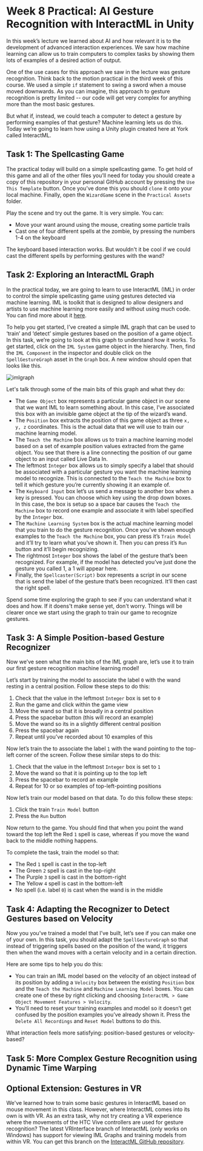 # Week 8 Practical: AI Gesture Recognition with InteractML in Unity

In this week’s lecture we learned about AI and how relevant it is to the development of advanced interaction experiences. We saw how machine learning can allow us to train computers to complex tasks by showing them lots of examples of a desired action of output.

One of the use cases for this approach we saw in the lecture was gesture recognition. Think back to the motion practical in the third week of this course. We used a simple `if` statement to swing a sword when a mouse moved downwards. As you can imagine, this approach to gesture recognition is pretty limited -- our code will get very complex for anything more than the most basic gestures. 

But what if, instead, we could teach a computer to detect a gesture by performing examples of that gesture? Machine learning lets us do this. Today we’re going to learn how using a Unity plugin created here at York called InteractML.

## Task 1: The Spellcasting Game

The practical today will build on a simple spellcasting game. To get hold of this game and all of the other files you’ll need for today you should create a copy of this repository in your personal GitHub account by pressing the `Use This Template` button. Once you’ve done this you should `clone` it onto your local machine. Finally, open the `WizardGame` scene in the `Practical Assets` folder.

Play the scene and try out the game. It is very simple. You can:

- Move your want around using the mouse, creating some particle trails
- Cast one of four different spells at the zombie, by pressing the numbers 1-4 on the keyboard

The keyboard based interaction works. But wouldn't it be cool if we could cast the different spells by performing gestures with the wand?

## Task 2: Exploring an InteractML Graph

In the practical today, we are going to learn to use InteractML (IML) in order to control the simple spellcasting game using gestures detected via machine learning. IML is toolkit that is designed to allow designers and artists to use machine learning more easily and without using much code. You can find more about it [here](https://interactml.com).

To help you get started, I’ve created a simple IML graph that can be used to ‘train’ and ‘detect’ simple gestures based on the position of a game object. In this task, we’re going to look at this graph to understand how it works. To get started, click on the `IML System` game object in the hierarchy. Then, find the `IML Component` in the inspector and double click on the `SpellGestureGraph` asset in the `Graph` box. A new window should open that looks like this.

![imlgraph](https://github.com/uoy-im-aitt/aitt-w8-ai-gestures/assets/2250660/bd08a20b-e26e-4228-8789-2807a3eb5522)

Let's talk through some of the main bits of this graph and what they do:

- The `Game Object` box represents a particular game object in our scene that we want IML to learn something about. In this case, I’ve associated this box with an invisible game object at the tip of the wizard’s wand.
- The `Position` box extracts the position of this game object as three `x, y, z` coordinates. This is the actual data that we will use to train our machine learning model.
- The `Teach the Machine` box allows us to train a machine learning model based on a set of example position values extracted from the game object. You see that there is a line connecting the position of our game object to an input called Live Data In.
- The leftmost `Integer` box allows us to simply specify a label that should be associated with a particular gesture you want the machine learning model to recognize. This is connected to the `Teach the Machine` box to tell it which gesture you’re currently showing it an example of.
- The `Keyboard Input` box let’s us send a message to another box when a key is pressed. You can choose which key using the drop down boxes. In this case, the box is setup so a space bar causes the `Teach the Machine` box to record one example and associate it with label specified by the `Integer` box.
- The `Machine Learning System` box is the actual machine learning model that you train to do the gesture recognition. Once you’ve shown enough examples to the `Teach the Machine` box, you can press it’s `Train Model` and it’ll try to learn what you’ve shown it. Then you can press it’s `Run` button and it’ll begin recognizing.
- The rightmost `Integer` box shows the label of the gesture that’s been recognized. For example, if the model has detected you’ve just done the gesture you called 1, a 1 will appear here.
- Finally, the `Spellcaster(Script)` box represents a script in our scene that is send the label of the gesture that’s been recognized. It’ll then cast the right spell.

Spend some time exploring the graph to see if you can understand what it does and how. If it doens't make sense yet, don't worry. Things will be clearer once we start using the graph to train our game to recognize gestures.

## Task 3: A Simple Position-based Gesture Recognizer

Now we’ve seen what the main bits of the IML graph are, let’s use it to train our first gesture recognition machine learning model! 

Let’s start by training the model to associate the label `0` with the wand resting in a central position. Follow these steps to do this:

1) Check that the value in the leftmost `Integer` box is set to `0`
2) Run the game and click within the game view
3) Move the wand so that it is broadly in a central position
4) Press the spacebar button (this will record an example)
5) Move the wand so its in a slightly different central position
6) Press the spacebar again
7) Repeat until you’ve recorded about 10 examples of this

Now let’s train the to associate the label `1` with the wand pointing to the top-left corner of the screen. Follow these similar steps to do this:

1) Check that the value in the leftmost `Integer` box is set to `1`
2) Move the wand so that it is pointing up to the top left
3) Press the spacebar to record an example
4) Repeat for 10 or so examples of top-left-pointing positions

Now let’s train our model based on that data. To do this follow these steps:

1)	Click the train `Train Model` button
2)	Press the `Run` button

Now return to the game. You should find that when you point the wand toward the top left the Red `1` spell is case, whereas if you move the wand back to the middle nothing happens.

To complete the task, train the model so that:

- The Red `1` spell is cast in the top-left
- The Green `2` spell is cast in the top-right
- The Purple `3` spell is cast in the bottom-right
- The Yellow `4` spell is cast in the bottom-left
- No spell (i.e. label `0`) is cast when the wand is in the middle

## Task 4: Adapting the Recognizer to Detect Gestures based on Velocity

Now you you’ve trained a model that I’ve built, let’s see if you can make one of your own. In this task, you should adapt the `SpellGestureGraph` so that instead of triggering spells based on the position of the wand, it triggers then when the wand moves with a certain velocity and in a certain direction. 

Here are some tips to help you do this:

- You can train an IML model based on the velocity of an object instead of its position by adding a `Velocity` box between the existing `Position` box and the `Teach the Machine` and `Machine Learning Model` boxes. You can create one of these by right clicking and choosing `InteractML > Game Object Movement Features > Velocity`.
- You’ll need to reset your training examples and model so it doesn’t get confused by the position examples you’ve already shown it. Press the `Delete All Recordings` and `Reset Model` buttons to do this.

What interaction feels more satisfying: position-based gestures or velocity-based?

## Task 5: More Complex Gesture Recognition using Dynamic Time Warping


## Optional Extension: Gestures in VR

We've learned how to train some basic gestures in InteractML based on mouse movement in this class. However, where InteractML comes into its own is with VR. As an extra task, why not try creating a VR experience where the movements of the HTC Vive controllers are used for gesture recognition? The latest VRInterface branch of InteractML (only works on Windows) has support for viewing IML Graphs and training models from within VR. You can get this branch on the [InteractML GitHub repository](https://github.com/Interactml/iml-unity/tree/VRInterface).




